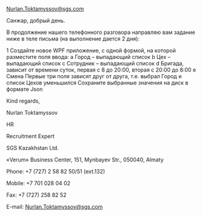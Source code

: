 Nurlan.Toktamyssov@sgs.com

Санжар, добрый день.

 

В продолжение нашего телефонного разговора направляю вам задание ниже в теле письма (на выполнение дается 2 дня):

 

1 Создайте новое WPF приложение, с одной формой, на которой разместите поля ввода: 
a Город – выпадающий список 
b Цех – выпадающий список 
c Сотрудник – выпадающий список 
d Бригада, зависит от времени суток, первая с 8 до 20:00, вторая с 20:00 до 8:00 
e Смена 
Первые три поля зависят друг от друга, т.е. выбрал Город и список Цехов уменьшился 
Сохраните выбранные значения на диск в формате Json

 

 

Kind regards,

Nurlan Toktamyssov

HR

Recruitment Expert

 

SGS Kazakhstan Ltd.

«Verum» Business Center, 151, Mynbayev Str.,
050040, Almaty

Phone: +7 (727) 2 58 82 50/51 (ext.132)

Mobile: +7 701 028 04 02

Fax: +7 (727) 258 82 52

E-mail: Nurlan.Toktamyssov@sgs.com